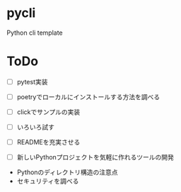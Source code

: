 # pycli
Python cli template

# ToDo
- [ ] pytest実装
- [ ] poetryでローカルにインストールする方法を調べる
- [ ] clickでサンプルの実装
- [ ] いろいろ試す
- [ ] READMEを充実させる
- [ ] 新しいPythonプロジェクトを気軽に作れるツールの開発


- Pythonのディレクトリ構造の注意点
- セキュリティを調べる